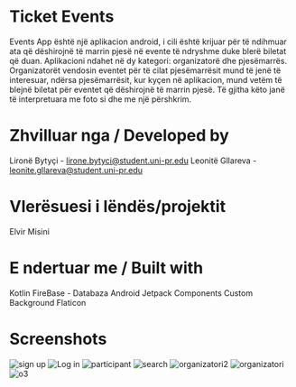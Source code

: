 # Ticket Events
Events App është një aplikacion android, i cili është krijuar për të ndihmuar ata që dëshirojnë të marrin pjesë në evente të ndryshme duke blerë biletat që duan.
Aplikacioni ndahet në dy kategori: organizatorë dhe pjesëmarrës. Organizatorët vendosin eventet për të cilat pjesëmarrësit mund të jenë të interesuar, ndërsa pjesëmarrësit, kur kyçen në aplikacion, mund vetëm të blejnë biletat për eventet që dëshirojnë të marrin pjesë. Të gjitha këto janë të interpretuara me foto si dhe me një përshkrim.

# Zhvilluar nga / Developed by
Lironë Bytyçi - lirone.bytyci@student.uni-pr.edu
Leonitë Gllareva - leonite.gllareva@student.uni-pr.edu

# Vlerësuesi i lëndës/projektit
Elvir Misini

# E ndertuar me / Built with
Kotlin
FireBase - Databaza
Android Jetpack Components
Custom Background
Flaticon

# Screenshots

![sign up](https://github.com/user-attachments/assets/4a864c72-e381-4de8-a366-02b1f494c149)
![Log in](https://github.com/user-attachments/assets/d4734a88-4366-4578-b50f-268c12d7f43f)
![participant](https://github.com/user-attachments/assets/41b35b59-37f8-4416-a549-8e82c857aa7e)
![search](https://github.com/user-attachments/assets/91340f52-bfcf-4e68-9eb0-ab2bfae8c2fd)
![organizatori2](https://github.com/user-attachments/assets/2429a997-11f9-411a-b31b-dd15fdb0acd4)
![organizatori](https://github.com/user-attachments/assets/c91f0d97-b9d6-4990-8510-cb0e058de269)
![o3](https://github.com/user-attachments/assets/0a4750cb-eef7-43a4-831f-949589cd230b)



